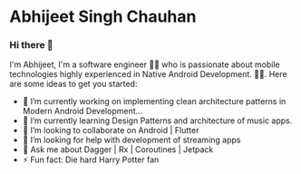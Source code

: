 # Abhijeet Singh Chauhan  

### Hi there 👋

I'm Abhijeet, I'm a software engineer 👨‍💻 who is passionate about mobile technologies highly experienced in Native Android Development.
🏄‍♂️.
Here are some ideas to get you started:

- 🔭 I’m currently working on implementing clean architecture patterns in Modern Android Development...
- 🌱 I’m currently learning Design Patterns and architecture of music apps.
- 👯 I’m looking to collaborate on Android | Flutter
- 🤔 I’m looking for help with development of streaming apps
- 💬 Ask me about Dagger | Rx | Coroutines | Jetpack
- ⚡ Fun fact: Die hard Harry Potter fan
